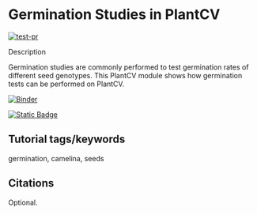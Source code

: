 # Germination Studies in PlantCV

[![test-pr](https://github.com/danforthcenter/plantcv-tutorial-germination/actions/workflows/ci-tests.yml/badge.svg)](https://github.com/danforthcenter/plantcv-tutorial-germination/actions/workflows/ci-tests.yml)

Description

Germination studies are commonly performed to test germination rates of different seed genotypes. This PlantCV module shows how germination tests can be performed on PlantCV.

[![Binder](https://mybinder.org/badge_logo.svg)](https://mybinder.org/v2/gh/danforthcenter/plantcv-tutorial-germination.git/HEAD?labpath=index.ipynb)

[![Static Badge](https://img.shields.io/badge/Open%20in%20GitHub-black?logo=github)](https://github.com/danforthcenter/plantcv-tutorial-germination)



## Tutorial tags/keywords

germination, camelina, seeds

## Citations

Optional.
